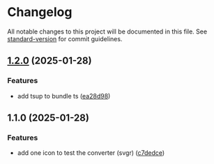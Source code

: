 # Changelog

All notable changes to this project will be documented in this file. See [standard-version](https://github.com/conventional-changelog/standard-version) for commit guidelines.

## [1.2.0](https://github.com/ZeynalliZeynal/bart-az-icons/compare/v1.1.0...v1.2.0) (2025-01-28)


### Features

* add tsup to bundle ts ([ea28d98](https://github.com/ZeynalliZeynal/bart-az-icons/commit/ea28d98764d1b38c98772bc7b2ea31bdca650ff0))

## 1.1.0 (2025-01-28)


### Features

* add one icon to test the converter (svgr) ([c7dedce](https://github.com/ZeynalliZeynal/bart-az-icons/commit/c7dedcedf4efffd0f1161b1d375a90058d3e2f1a))
